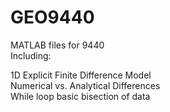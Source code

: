 # GEO9440
MATLAB files for 9440  
Including:

1D Explicit Finite Difference Model  
Numerical vs. Analytical Differences  
While loop basic bisection of data  
